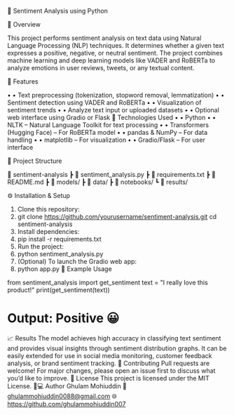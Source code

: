 💬 Sentiment Analysis using Python

📖 Overview

This project performs sentiment analysis on text data using Natural Language Processing (NLP) techniques. It determines whether a given text expresses a positive, negative, or neutral sentiment. The project combines machine learning and deep learning models like VADER and RoBERTa to analyze emotions in user reviews, tweets, or any textual content.

🚀 Features

•	• Text preprocessing (tokenization, stopword removal, lemmatization)
•	• Sentiment detection using VADER and RoBERTa
•	• Visualization of sentiment trends
•	• Analyze text input or uploaded datasets
•	• Optional web interface using Gradio or Flask
🧠 Technologies Used
•	• Python
•	• NLTK – Natural Language Toolkit for text processing
•	• Transformers (Hugging Face) – For RoBERTa model
•	• pandas & NumPy – For data handling
•	• matplotlib – For visualization
•	• Gradio/Flask – For user interface


🧩 Project Structure

📂 sentiment-analysis
 ┣ 📜 sentiment_analysis.py
 ┣ 📜 requirements.txt
 ┣ 📜 README.md
 ┣ 📂 models/
 ┣ 📂 data/
 ┣ 📂 notebooks/
 ┗ 📂 results/

⚙️ Installation & Setup
1. Clone this repository:
1.	git clone https://github.com/yourusername/sentiment-analysis.git
cd sentiment-analysis
2. Install dependencies:
2.	pip install -r requirements.txt
3. Run the project:
3.	python sentiment_analysis.py
4. (Optional) To launch the Gradio web app:
4.	python app.py
🧪 Example Usage

from sentiment_analysis import get_sentiment
text = "I really love this product!"
print(get_sentiment(text))
# Output: Positive 😀

📈 Results
The model achieves high accuracy in classifying text sentiment and provides visual insights through sentiment distribution graphs. It can be easily extended for use in social media monitoring, customer feedback analysis, or brand sentiment tracking.
🤝 Contributing
Pull requests are welcome! For major changes, please open an issue first to discuss what you’d like to improve.
📝 License
This project is licensed under the MIT License.
👨💻 Author
Ghulam Mohiuddin
📧 ghulammohiuddin0088@gmail.com
🌐 https://github.com/ghulammohiuddin007
